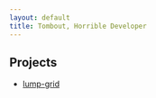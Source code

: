 ```yaml
---
layout: default
title: Tombout, Horrible Developer
---
```


## Projects

* [lump-grid](https://tombout.github.io/lump-grid/)
